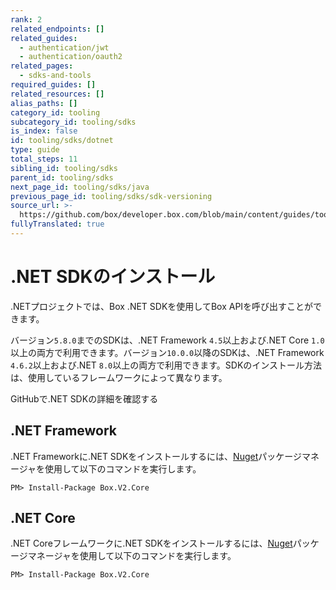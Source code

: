 ```yaml
---
rank: 2
related_endpoints: []
related_guides:
  - authentication/jwt
  - authentication/oauth2
related_pages:
  - sdks-and-tools
required_guides: []
related_resources: []
alias_paths: []
category_id: tooling
subcategory_id: tooling/sdks
is_index: false
id: tooling/sdks/dotnet
type: guide
total_steps: 11
sibling_id: tooling/sdks
parent_id: tooling/sdks
next_page_id: tooling/sdks/java
previous_page_id: tooling/sdks/sdk-versioning
source_url: >-
  https://github.com/box/developer.box.com/blob/main/content/guides/tooling/sdks/dotnet.md
fullyTranslated: true
---
```

# .NET SDKのインストール

.NETプロジェクトでは、Box .NET SDKを使用してBox APIを呼び出すことができます。

バージョン`5.8.0`までのSDKは、.NET Framework `4.5`以上および.NET Core `1.0`以上の両方で利用できます。バージョン`10.0.0`以降のSDKは、.NET Framework `4.6.2`以上および.NET `8.0`以上の両方で利用できます。SDKのインストール方法は、使用しているフレームワークによって異なります。

<CTA to="https://github.com/box/box-windows-sdk-v2">

GitHubで.NET SDKの詳細を確認する

</CTA>

## .NET Framework

.NET Frameworkに.NET SDKをインストールするには、[Nuget][nuget]パッケージマネージャを使用して以下のコマンドを実行します。

```shell
PM> Install-Package Box.V2.Core

```

## .NET Core

.NET Coreフレームワークに.NET SDKをインストールするには、[Nuget][nuget]パッケージマネージャを使用して以下のコマンドを実行します。

```shell
PM> Install-Package Box.V2.Core

```

[nuget]: https://www.nuget.org/
